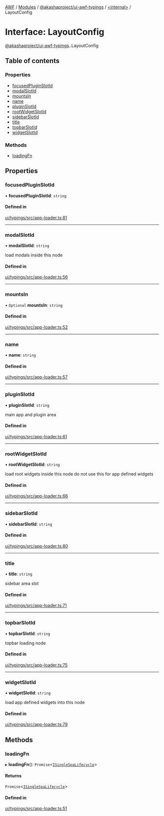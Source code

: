 [AWF](../README.md) / [Modules](../modules.md) / [@akashaproject/ui-awf-typings](../modules/akashaproject_ui_awf_typings.md) / [<internal\>](../modules/akashaproject_ui_awf_typings._internal_.md) / LayoutConfig

# Interface: LayoutConfig

[@akashaproject/ui-awf-typings](../modules/akashaproject_ui_awf_typings.md).[<internal>](../modules/akashaproject_ui_awf_typings._internal_.md).LayoutConfig

## Table of contents

### Properties

- [focusedPluginSlotId](akashaproject_ui_awf_typings._internal_.LayoutConfig.md#focusedpluginslotid)
- [modalSlotId](akashaproject_ui_awf_typings._internal_.LayoutConfig.md#modalslotid)
- [mountsIn](akashaproject_ui_awf_typings._internal_.LayoutConfig.md#mountsin)
- [name](akashaproject_ui_awf_typings._internal_.LayoutConfig.md#name)
- [pluginSlotId](akashaproject_ui_awf_typings._internal_.LayoutConfig.md#pluginslotid)
- [rootWidgetSlotId](akashaproject_ui_awf_typings._internal_.LayoutConfig.md#rootwidgetslotid)
- [sidebarSlotId](akashaproject_ui_awf_typings._internal_.LayoutConfig.md#sidebarslotid)
- [title](akashaproject_ui_awf_typings._internal_.LayoutConfig.md#title)
- [topbarSlotId](akashaproject_ui_awf_typings._internal_.LayoutConfig.md#topbarslotid)
- [widgetSlotId](akashaproject_ui_awf_typings._internal_.LayoutConfig.md#widgetslotid)

### Methods

- [loadingFn](akashaproject_ui_awf_typings._internal_.LayoutConfig.md#loadingfn)

## Properties

### focusedPluginSlotId

• **focusedPluginSlotId**: `string`

#### Defined in

[ui/typings/src/app-loader.ts:81](https://github.com/AKASHAorg/akasha-world-framework/blob/d81a7246/ui/typings/src/app-loader.ts#L81)

___

### modalSlotId

• **modalSlotId**: `string`

load modals inside this node

#### Defined in

[ui/typings/src/app-loader.ts:56](https://github.com/AKASHAorg/akasha-world-framework/blob/d81a7246/ui/typings/src/app-loader.ts#L56)

___

### mountsIn

• `Optional` **mountsIn**: `string`

#### Defined in

[ui/typings/src/app-loader.ts:52](https://github.com/AKASHAorg/akasha-world-framework/blob/d81a7246/ui/typings/src/app-loader.ts#L52)

___

### name

• **name**: `string`

#### Defined in

[ui/typings/src/app-loader.ts:57](https://github.com/AKASHAorg/akasha-world-framework/blob/d81a7246/ui/typings/src/app-loader.ts#L57)

___

### pluginSlotId

• **pluginSlotId**: `string`

main app and plugin area

#### Defined in

[ui/typings/src/app-loader.ts:61](https://github.com/AKASHAorg/akasha-world-framework/blob/d81a7246/ui/typings/src/app-loader.ts#L61)

___

### rootWidgetSlotId

• **rootWidgetSlotId**: `string`

load root widgets inside this node
do not use this for app defined widgets

#### Defined in

[ui/typings/src/app-loader.ts:66](https://github.com/AKASHAorg/akasha-world-framework/blob/d81a7246/ui/typings/src/app-loader.ts#L66)

___

### sidebarSlotId

• **sidebarSlotId**: `string`

#### Defined in

[ui/typings/src/app-loader.ts:80](https://github.com/AKASHAorg/akasha-world-framework/blob/d81a7246/ui/typings/src/app-loader.ts#L80)

___

### title

• **title**: `string`

sidebar area slot

#### Defined in

[ui/typings/src/app-loader.ts:71](https://github.com/AKASHAorg/akasha-world-framework/blob/d81a7246/ui/typings/src/app-loader.ts#L71)

___

### topbarSlotId

• **topbarSlotId**: `string`

topbar loading node

#### Defined in

[ui/typings/src/app-loader.ts:75](https://github.com/AKASHAorg/akasha-world-framework/blob/d81a7246/ui/typings/src/app-loader.ts#L75)

___

### widgetSlotId

• **widgetSlotId**: `string`

load app defined widgets into this node

#### Defined in

[ui/typings/src/app-loader.ts:79](https://github.com/AKASHAorg/akasha-world-framework/blob/d81a7246/ui/typings/src/app-loader.ts#L79)

## Methods

### loadingFn

▸ **loadingFn**(): `Promise`<[`ISingleSpaLifecycle`](akashaproject_ui_awf_typings._internal_.ISingleSpaLifecycle.md)\>

#### Returns

`Promise`<[`ISingleSpaLifecycle`](akashaproject_ui_awf_typings._internal_.ISingleSpaLifecycle.md)\>

#### Defined in

[ui/typings/src/app-loader.ts:51](https://github.com/AKASHAorg/akasha-world-framework/blob/d81a7246/ui/typings/src/app-loader.ts#L51)
